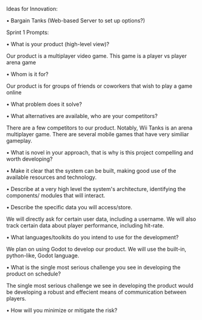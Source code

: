 Ideas for Innovation:

• Bargain Tanks (Web-based Server to set up options?)



Sprint 1 Prompts:

• What is your product (high-level view)?

  Our product is a multiplayer video game. This game is a player vs player arena game

• Whom is it for?
  
  Our product is for groups of friends or coworkers that wish to play a game online

• What problem does it solve?

• What alternatives are available, who are your competitors?

There are a few competitors to our product. Notably, Wii Tanks is an arena multiplayer game. There are several mobile games that have very similiar gameplay.

• What is novel in your approach, that is why is this project compelling and worth
developing? 



• Make it clear that the system can be built, making good use of the available resources
and technology.

• Describe at a very high level the system's architecture, identifying the components/
modules that will interact.

• Describe the specific data you will access/store.

We will directly ask for certain user data, including a username. We will also track certain data about player performance, including hit-rate.

• What languages/toolkits do you intend to use for the
development? 

We plan on using Godot to develop our product. We will use the built-in, python-like, Godot language. 

• What is the single most serious challenge you see in developing the product on
schedule?

The single most serious challenge we see in developing the product would be developing a robust and effecient means of communication between players.

• How will you minimize or mitigate the risk?
